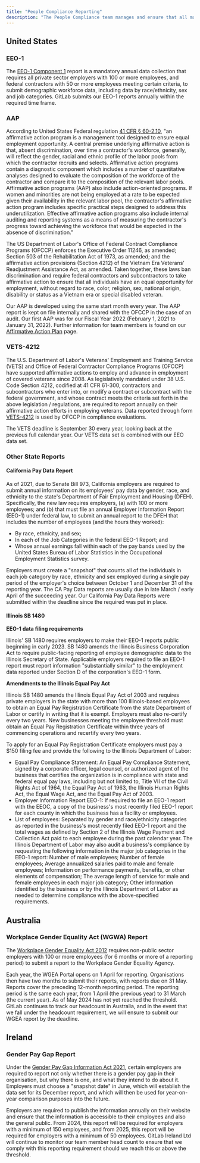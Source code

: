 ```yaml
---
title: "People Compliance Reporting"
description: "The People Compliance team manages and ensure that all mandated HR-related reporting are completed swiftly and submitted accurately."
---
```


## United States

### EEO-1

The [EEO-1 Component 1](https://www.eeocdata.org/eeo1) report is a mandatory annual data collection that requires all private sector employers with 100 or more employees, and federal contractors with 50 or more employees meeting certain criteria, to submit demographic workforce data, including data by race/ethnicity, sex and job categories. GitLab submits our EEO-1 reports annually within the required time frame.

### AAP

According to United States Federal regulation [41 CFR § 60-2.10](https://www.ecfr.gov/cgi-bin/text-idx?SID=e0353318617a8ade7d25fbafc465539c&mc=true&tpl=/ecfrbrowse/Title41/41cfr60-2_main_02.tpl), "an affirmative action program is a management tool designed to ensure equal employment opportunity. A central premise underlying affirmative action is that, absent discrimination, over time a contractor's workforce, generally, will reflect the gender, racial and ethnic profile of the labor pools from which the contractor recruits and selects. Affirmative action programs contain a diagnostic component which includes a number of quantitative analyses designed to evaluate the composition of the workforce of the contractor and compare it to the composition of the relevant labor pools. Affirmative action programs (AAP) also include action-oriented programs. If women and minorities are not being employed at a rate to be expected given their availability in the relevant labor pool, the contractor's affirmative action program includes specific practical steps designed to address this underutilization. Effective affirmative action programs also include internal auditing and reporting systems as a means of measuring the contractor's progress toward achieving the workforce that would be expected in the absence of discrimination."

The US Department of Labor's Office of Federal Contract Compliance Programs (OFCCP) enforces the Executive Order 11246, as amended; Section 503 of the Rehabilitation Act of 1973, as amended; and the affirmative action provisions (Section 4212) of the Vietnam Era Veterans' Readjustment Assistance Act, as amended. Taken together, these laws ban discrimination and require federal contractors and subcontractors to take affirmative action to ensure that all individuals have an equal opportunity for employment, without regard to race, color, religion, sex, national origin, disability or status as a Vietnam era or special disabled veteran.

Our AAP is developed using the same start month every year. The AAP report is kept on file internally and shared with the OFCCP in the case of an audit. Our first AAP was for our Fiscal Year 2022 (February 1, 2021 to January 31, 2022). Further information for team members is found on our [Affirmative Action Plan](/handbook/people-group/people-compliance/people-compliance-reporting/aap/) page.

### VETS-4212

The U.S. Department of Labor's Veterans' Employment and Training Service (VETS) and Office of Federal Contractor Compliance Programs (OFCCP) have supported affirmative actions to employ and advance in employment of covered veterans since 2008. As legislatively mandated under 38 U.S. Code Section 4212, codified at 41 CFR 61-300, contractors and subcontractors who enter into, or modify a contract or subcontract with the federal government, and whose contract meets the criteria set forth in the above legislation / regulations, are required to report annually on their affirmative action efforts in employing veterans. Data reported through form [VETS-4212](https://www.dol.gov/agencies/vets/programs/vets4212) is used by OFCCP in compliance evaluations.

The VETS deadline is September 30 every year, looking back at the previous full calendar year. Our VETS data set is combined with our EEO data set.

### Other State Reports

#### California Pay Data Report

As of 2021, due to Senate Bill 973, California employers are required to submit annual information on its employees' pay data by gender, race, and ethnicity to the state's Department of Fair Employment and Housing (DFEH). Specifically, the new law requires employers, (a) with 100 or more employees; and (b) that must file an annual Employer Information Report (EEO-1) under federal law, to submit an annual report to the DFEH that includes the number of employees (and the hours they worked):

- By race, ethnicity, and sex;
- In each of the Job Categories in the federal EEO-1 Report; and
- Whose annual earnings fall within each of the pay bands used by the United States Bureau of Labor Statistics in the Occupational Employment Statistics survey.

Employers must create a "snapshot" that counts all of the individuals in each job category by race, ethnicity and sex employed during a single pay period of the employer's choice between October 1 and December 31 of the reporting year. The CA Pay Data reports are usually due in late March / early April of the succeeding year. Our California Pay Data Reports were submitted within the deadline since the required was put in place.

#### Illinois SB 1480

**EEO-1 data filing requirements**

Illinois' SB 1480 requires employers to make their EEO-1 reports public beginning in early 2023. SB 1480 amends the Illinois Business Corporation Act to require public-facing reporting of employee demographic data to the Illinois Secretary of State. Applicable employers required to file an EEO-1 report must report information "substantially similar" to the employment data reported under Section D of the corporation's EEO-1 form.

**Amendments to the Illinois Equal Pay Act**

Illinois SB 1480 amends the Illinois Equal Pay Act of 2003 and requires private employers in the state with more than 100 Illinois-based employees to obtain an Equal Pay Registration Certificate from the state Department of Labor or certify in writing that it is exempt. Employers must also re-certify every two years. New businesses meeting the employee threshold must obtain an Equal Pay Registration Certificate within three years of commencing operations and recertify every two years.

To apply for an Equal Pay Registration Certificate employers must pay a $150 filing fee and provide the following to the Illinois Department of Labor:

- Equal Pay Compliance Statement: An Equal Pay Compliance Statement, signed by a corporate officer, legal counsel, or authorized agent of the business that certifies the organization is in compliance with state and federal equal pay laws, including but not limited to, Title VII of the Civil Rights Act of 1964, the Equal Pay Act of 1963, the Illinois Human Rights Act, the Equal Wage Act, and the Equal Pay Act of 2003.
- Employer Information Report EEO-1: If required to file an EEO-1 report with the EEOC, a copy of the business's most recently filed EEO-1 report for each county in which the business has a facility or employees.
- List of employees: Separated by gender and race/ethnicity categories as reported in the business's most recently filed EEO-1 report and the total wages as defined by Section 2 of the Illinois Wage Payment and Collection Act paid to each employee during the past calendar year. The Illinois Department of Labor may also audit a business's compliance by requesting the following information in the major job categories in the EEO-1 report: Number of male employees; Number of female employees; Average annualized salaries paid to male and female employees; Information on performance payments, benefits, or other elements of compensation; The average length of service for male and female employees in each major job category; Other information identified by the business or by the Illinois Department of Labor as needed to determine compliance with the above-specified requirements.

## Australia

### Workplace Gender Equality Act (WGWA) Report

The [Workplace Gender Equality Act 2012](https://www.wgea.gov.au/what-we-do/reporting) requires non-public sector employers with 100 or more employees (for 6 months or more of a reporting period) to submit a report to the Workplace Gender Equality Agency.

Each year, the WGEA Portal opens on 1 April for reporting. Organisations then have two months to submit their reports, with reports due on 31 May. Reports cover the preceding 12-month reporting period. The reporting period is the same each year, from 1 April (the previous year) to 31 March (the current year). As of May 2024 has not yet reached the threshold. GitLab continues to track our headcount in Australia, and in the event that we fall under the headcount requirement, we will ensure to submit our WGEA report by the deadline.

## Ireland

### Gender Pay Gap Report

Under the [Gender Pay Gap Information Act 2021](https://www.irishstatutebook.ie/eli/2021/act/20/enacted/en/print.html), certain employers are required to report not only whether there is a gender pay gap in their organisation, but why there is one, and what they intend to do about it. Employers must choose a "snapshot date" in June, which will establish the data set for its December report, and which will then be used for year-on-year comparison purposes into the future.

Employers are required to publish the information annually on their website and ensure that the information is accessible to their employees and also the general public. From 2024, this report will be required for employers with a minimum of 150 employees, and from 2025, this report will be required for employers with a minimum of 50 employees. GitLab Ireland Ltd will continue to monitor our team member head count to ensure that we comply with this reporting requirement should we reach this or above the threshold.
